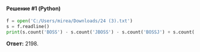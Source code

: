 #### Решение #1 (Python)
```python
f = open('C:/Users/mirea/Downloads/24 (3).txt')
s = f.readline()
print(s.count('BOSS') - s.count('JBOSS') - s.count('BOSSJ') + s.count('JBOSSJ'))
```
**Ответ:** 2198.
